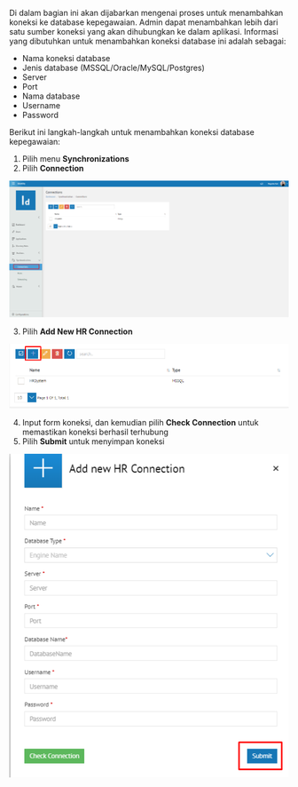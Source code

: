 Di dalam bagian ini akan dijabarkan mengenai proses untuk menambahkan koneksi ke database kepegawaian. Admin dapat 
menambahkan lebih dari satu sumber koneksi yang akan dihubungkan ke dalam aplikasi. Informasi yang dibutuhkan untuk 
menambahkan koneksi database ini adalah sebagai:

- Nama koneksi database
- Jenis database (MSSQL/Oracle/MySQL/Postgres)
- Server
- Port
- Nama database
- Username
- Password

Berikut ini langkah-langkah untuk menambahkan koneksi database kepegawaian:

1. Pilih menu **Synchronizations**
2. Pilih **Connection**

![Gambar](_static/Gambar6.1.1_1.png/?sanitize=true)

3. Pilih **Add New HR Connection**

![Gambar](_static/Gambar6.1.1_2.png/?sanitize=true)

4. Input form koneksi, dan kemudian pilih **Check Connection** untuk memastikan koneksi berhasil terhubung
5. Pilih **Submit** untuk menyimpan koneksi

![Gambar](_static/Gambar6.1.1_3.png/?sanitize=true)